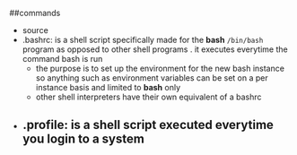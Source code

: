 ##commands
- source
- .bashrc: is a shell script specifically made for the **bash** ```/bin/bash``` program as opposed to other shell programs .
it executes everytime the command bash is run
  - the purpose is to set up the environment for the new bash instance so anything such as environment variables can be set on a per instance basis and limited to **bash** only
  - other shell interpreters have their own equivalent of a bashrc
- .profile: is a shell script executed everytime you login to a system
  - 

